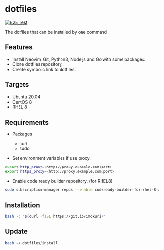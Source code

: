 # dotfiles

[![E2E Test](https://github.com/IMOKURI/dotfiles/actions/workflows/e2e_test.yml/badge.svg)](https://github.com/IMOKURI/dotfiles/actions/workflows/e2e_test.yml)

The dotfiles that can be installed by one command

## Features

- Install Neovim, Git, Python3, Node.js and Go with some packages.
- Clone dotfiles repository.
- Create symbolic link to dotfiles.

## Targets

- Ubuntu 20.04
- CentOS 8
- RHEL 8

## Requirements

- Packages
  - curl
  - sudo

- Set environment variables if use proxy.

```bash
export http_proxy=<http://proxy.example.com:port>
export https_proxy=<http://proxy.example.com:port>
```

- Enable code ready builder repository. (for RHEL8)

```bash
sudo subscription-manager repos --enable codeready-builder-for-rhel-8-x86_64-rpms
```

## Installation

```bash
bash -c "$(curl -fsSL https://git.io/imokuri)"
```

## Update

```bash
bash ~/.dotfiles/install
```

